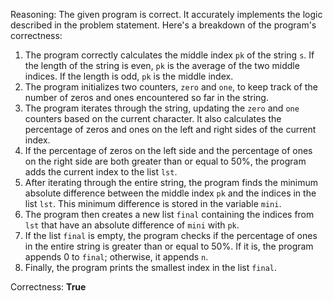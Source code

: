 Reasoning:
The given program is correct. It accurately implements the logic described in the problem statement. Here's a breakdown of the program's correctness:

1.  The program correctly calculates the middle index `pk` of the string `s`. If the length of the string is even, `pk` is the average of the two middle indices. If the length is odd, `pk` is the middle index.
2.  The program initializes two counters, `zero` and `one`, to keep track of the number of zeros and ones encountered so far in the string.
3.  The program iterates through the string, updating the `zero` and `one` counters based on the current character. It also calculates the percentage of zeros and ones on the left and right sides of the current index.
4.  If the percentage of zeros on the left side and the percentage of ones on the right side are both greater than or equal to 50%, the program adds the current index to the list `lst`.
5.  After iterating through the entire string, the program finds the minimum absolute difference between the middle index `pk` and the indices in the list `lst`. This minimum difference is stored in the variable `mini`.
6.  The program then creates a new list `final` containing the indices from `lst` that have an absolute difference of `mini` with `pk`.
7.  If the list `final` is empty, the program checks if the percentage of ones in the entire string is greater than or equal to 50%. If it is, the program appends 0 to `final`; otherwise, it appends `n`.
8.  Finally, the program prints the smallest index in the list `final`.

Correctness: **True**